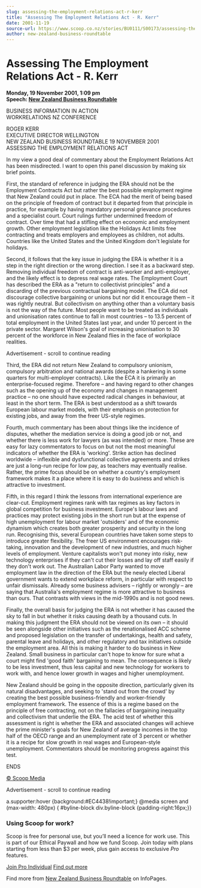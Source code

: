 ```yaml
---
slug: assessing-the-employment-relations-act-r-kerr
title: "Assessing The Employment Relations Act - R. Kerr"
date: 2001-11-19
source-url: https://www.scoop.co.nz/stories/BU0111/S00173/assessing-the-employment-relations-act-r-kerr.htm
author: new-zealand-business-roundtable
---
```

Assessing The Employment Relations Act - R. Kerr
================================================

**Monday, 19 November 2001, 1:09 pm**  
**Speech: [New Zealand Business Roundtable](https://info.scoop.co.nz/New_Zealand_Business_Roundtable)**

BUSINESS INFORMATION IN ACTION  
WORKRELATIONS NZ CONFERENCE

  
ROGER KERR  
EXECUTIVE DIRECTOR WELLINGTON  
NEW ZEALAND BUSINESS ROUNDTABLE 19 NOVEMBER 2001  
ASSESSING THE EMPLOYMENT RELATIONS ACT

In my view a good deal of commentary about the Employment Relations Act has been misdirected. I want to open this panel discussion by making six brief points.

First, the standard of reference in judging the ERA should not be the Employment Contracts Act but rather the best possible employment regime that New Zealand could put in place. The ECA had the merit of being based on the principle of freedom of contract but it departed from that principle in practice, for example by having mandatory personal grievance procedures and a specialist court. Court rulings further undermined freedom of contract. Over time that had a stifling effect on economic and employment growth. Other employment legislation like the Holidays Act limits free contracting and treats employers and employees as children, not adults. Countries like the United States and the United Kingdom don't legislate for holidays.

Second, it follows that the key issue in judging the ERA is whether it is a step in the right direction or the wrong direction. I see it as a backward step. Removing individual freedom of contract is anti-worker and anti-employer, and the likely effect is to depress real wage rates. The Employment Court has described the ERA as a "return to collectivist principles" and a discarding of the previous contractual bargaining model. The ECA did not discourage collective bargaining or unions but nor did it encourage them – it was rightly neutral. But collectivism on anything other than a voluntary basis is not the way of the future. Most people want to be treated as individuals and unionisation rates continue to fall in most countries – to 13.5 percent of total employment in the United States last year, and under 10 percent in the private sector. Margaret Wilson's goal of increasing unionisation to 30 percent of the workforce in New Zealand flies in the face of workplace realities.

Advertisement - scroll to continue reading





Third, the ERA did not return New Zealand to compulsory unionism, compulsory arbitration and national awards (despite a hankering in some quarters for multi-employer contracts). Like the ECA it is primarily an enterprise-focused regime. Therefore – and having regard to other changes such as the opening up of the economy and changes in management practice – no one should have expected radical changes in behaviour, at least in the short term. The ERA is best understood as a shift towards European labour market models, with their emphasis on protection for existing jobs, and away from the freer US-style regimes.

Fourth, much commentary has been about things like the incidence of disputes, whether the mediation service is doing a good job or not, and whether there is less work for lawyers (as was intended) or more. These are easy for lazy commentators to focus on but not the most meaningful indicators of whether the ERA is 'working'. Strike action has declined worldwide – inflexible and dysfunctional collective agreements and strikes are just a long-run recipe for low pay, as teachers may eventually realise. Rather, the prime focus should be on whether a country's employment framework makes it a place where it is easy to do business and which is attractive to investment.

Fifth, in this regard I think the lessons from international experience are clear-cut. Employment regimes rank with tax regimes as key factors in global competition for business investment. Europe's labour laws and practices may protect existing jobs in the short run but at the expense of high unemployment for labour market 'outsiders' and of the economic dynamism which creates both greater prosperity and security in the long run. Recognising this, several European countries have taken some steps to introduce greater flexibility. The freer US environment encourages risk-taking, innovation and the development of new industries, and much higher levels of employment. Venture capitalists won't put money into risky, new technology enterprises if they can't cut their losses and lay off staff easily if they don't work out. The Australian Labor Party wanted to move employment law in the direction of the ERA but the newly elected Liberal government wants to extend workplace reform, in particular with respect to unfair dismissals. Already some business advisers – rightly or wrongly – are saying that Australia's employment regime is more attractive to business than ours. That contrasts with views in the mid-1990s and is not good news.

Finally, the overall basis for judging the ERA is not whether it has caused the sky to fall in but whether it risks causing death by a thousand cuts. In making this judgment the ERA should not be viewed on its own – it should be seen alongside other initiatives such as the renationalised ACC scheme and proposed legislation on the transfer of undertakings, health and safety, parental leave and holidays, and other regulatory and tax initiatives outside the employment area. All this is making it harder to do business in New Zealand. Small business in particular can't hope to know for sure what a court might find 'good faith' bargaining to mean. The consequence is likely to be less investment, thus less capital and new technology for workers to work with, and hence lower growth in wages and higher unemployment.

New Zealand should be going in the opposite direction, particularly given its natural disadvantages, and seeking to 'stand out from the crowd' by creating the best possible business-friendly and worker-friendly employment framework. The essence of this is a regime based on the principle of free contracting, not on the fallacies of bargaining inequality and collectivism that underlie the ERA. The acid test of whether this assessment is right is whether the ERA and associated changes will achieve the prime minister's goals for New Zealand of average incomes in the top half of the OECD range and an unemployment rate of 3 percent or whether it is a recipe for slow growth in real wages and European-style unemployment. Commentators should be monitoring progress against this test.

ENDS

[© Scoop Media](http://www.scoop.co.nz/about/terms.html)  

Advertisement - scroll to continue reading



a.supporter:hover {background:#EC4438!important;} @media screen and (max-width: 480px) { #byline-block div.byline-block {padding-right:16px;}}

### Using Scoop for work?

Scoop is free for personal use, but you’ll need a licence for work use. This is part of our Ethical Paywall and how we fund Scoop. Join today with plans starting from less than $3 per week, plus gain access to exclusive _Pro_ features.  
  
[Join Pro Individual](https://pro.scoop.co.nz/Individual/?from=ProIn24) [Find out more](https://pro.scoop.co.nz/using-scoop-for-work/?from=ProIn24)

Find more from [New Zealand Business Roundtable](https://info.scoop.co.nz/New_Zealand_Business_Roundtable) on InfoPages.